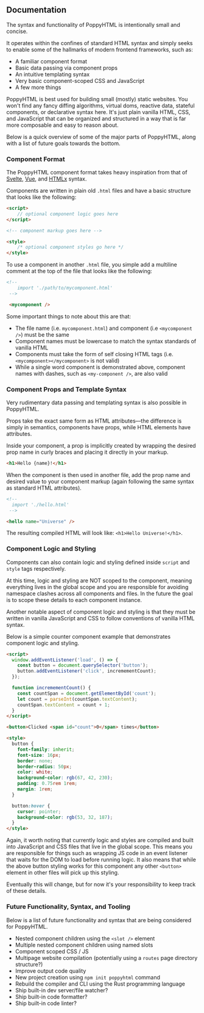 ## Documentation

The syntax and functionality of PoppyHTML is intentionally small and concise. 

It operates within the confines of standard HTML syntax and simply seeks to enable some of the hallmarks of modern frontend frameworks, such as: 

- A familiar component format
- Basic data passing via component props
- An intuitive templating syntax
- Very basic component-scoped CSS and JavaScript
- A few more things

PoppyHTML is best used for building small (mostly) static websites. You won't find any fancy diffing algorithms, virtual doms, reactive data, stateful components, or declarative syntax here. It's just plain vanilla HTML, CSS, and JavaScript that can be organized and structured in a way that is far more composable and easy to reason about.

Below is a quick overview of some of the major parts of PoppyHTML, along with a list of future goals towards the bottom.

### Component Format

The PoppyHTML component format takes heavy inspiration from that of [Svelte](https://svelte.dev/), [Vue](https://vuejs.org/), and [HTMLx](https://github.com/htmlx-org/HTMLx) syntax.

Components are written in plain old `.html` files and have a basic structure that looks like the following:

```html
<script>
    // optional component logic goes here
</script>

<!-- component markup goes here -->

<style>
    /* optional component styles go here */
</style>
```

To use a component in another `.html` file, you simple add a multiline comment at the top of the file that looks like the following:

```html
<!-- 
    import './path/to/mycomponent.html'
 -->

 <mycomponent />
```

Some important things to note about this are that: 

- The file name (i.e. `mycomponent.html`) and component (i.e `<mycomponent />`) must be the same
- Component names must be lowercase to match the syntax standards of vanilla HTML
- Components must take the form of self closing HTML tags (i.e. `<mycomponent></mycomponent>` is not valid)
- While a single word component is demonstrated above, component names with dashes, such as `<my-component />`, are also valid

### Component Props and Template Syntax

Very rudimentary data passing and templating syntax is also possible in PoppyHTML.

Props take the exact same form as HTML attributes––the difference is simply in semantics, components have props, while HTML elements have attributes.

Inside your component, a prop is implicitly created by wrapping the desired prop name in curly braces and placing it directly in your markup.

```html
<h1>Hello {name}!</h1>
```

When the component is then used in another file, add the prop name and desired value to your component markup (again following the same syntax as standard HTML attributes).

```html
<!-- 
  import './hello.html'
 -->

<hello name="Universe" />
```

The resulting compiled HTML will look like: `<h1>Hello Universe!</h1>`.

### Component Logic and Styling

Components can also contain logic and styling defined inside `script` and `style` tags respectively.

At this time, logic and styling are NOT scoped to the component, meaning everything lives in the global scope and you are responsible for avoiding namespace clashes across all components and files. In the future the goal is to scope these details to each component instance.

Another notable aspect of component logic and styling is that they must be written in vanilla JavaScript and CSS to follow conventions of vanilla HTML syntax.

Below is a simple counter component example that demonstrates component logic and styling.

```html
<script>
  window.addEventListener('load', () => {
    const button = document.querySelector('button');
    button.addEventListener('click', incremementCount);
  });

  function incremementCount() {
    const countSpan = document.getElementById('count');
    let count = parseInt(countSpan.textContent);
    countSpan.textContent = count + 1;
  }
</script>

<button>Clicked <span id="count">0</span> times</button>

<style>
  button {
    font-family: inherit;
    font-size: 16px;
    border: none;
    border-radius: 50px;
    color: white;
    background-color: rgb(67, 42, 230);
    padding: 0.75rem 1rem;
    margin: 1rem;
  }

  button:hover {
    cursor: pointer;
    background-color: rgb(53, 32, 187);
  }
</style>
```

Again, it worth noting that currently logic and styles are compiled and built into JavaScript and CSS files that live in the global scope. This means you are responsible for things such as wrapping JS code in an event listener that waits for the DOM to load before running logic. It also means that while the above button styling works for this component any other `<button>` element in other files will pick up this styling.

Eventually this will change, but for now it's your responsibility to keep track of these details.

### Future Functionality, Syntax, and Tooling

Below is a list of future functionality and syntax that are being considered for PoppyHTML.

- Nested component children using the `<slot />` element
- Multiple nested component children using named slots
- Component scoped CSS / JS
- Multipage website compilation (potentially using a `routes` page directory structure?)
- Improve output code quality
- New project creation using `npm init poppyhtml` command
- Rebuild the compiler and CLI using the Rust programming language
- Ship built-in dev server/file watcher?
- Ship built-in code formatter?
- Ship built-in code linter?